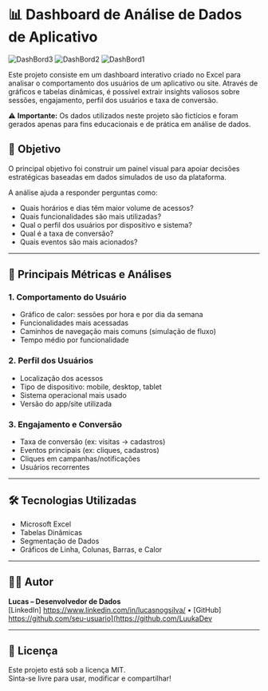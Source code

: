 # 📊 Dashboard de Análise de Dados de Aplicativo

![DashBord3](https://github.com/user-attachments/assets/aae37456-0545-4315-ae8f-f7c8653615e1)
![DashBord2](https://github.com/user-attachments/assets/16377127-1a3d-47e4-bc9d-ce9375a37fcd)
![DashBord1](https://github.com/user-attachments/assets/c485f664-7d6c-4619-8a45-04afa0b64eb7)

Este projeto consiste em um dashboard interativo criado no Excel para analisar o comportamento dos usuários de um aplicativo ou site. Através de gráficos e tabelas dinâmicas, é possível extrair insights valiosos sobre sessões, engajamento, perfil dos usuários e taxa de conversão.

⚠️ **Importante:** Os dados utilizados neste projeto são fictícios e foram gerados apenas para fins educacionais e de prática em análise de dados.

## 🎯 Objetivo

O principal objetivo foi construir um painel visual para apoiar decisões estratégicas baseadas em dados simulados de uso da plataforma.  

A análise ajuda a responder perguntas como:
- Quais horários e dias têm maior volume de acessos?
- Quais funcionalidades são mais utilizadas?
- Qual o perfil dos usuários por dispositivo e sistema?
- Qual é a taxa de conversão?
- Quais eventos são mais acionados?

---

## 📌 Principais Métricas e Análises

### 1. **Comportamento do Usuário**
- Gráfico de calor: sessões por hora e por dia da semana  
- Funcionalidades mais acessadas  
- Caminhos de navegação mais comuns (simulação de fluxo)  
- Tempo médio por funcionalidade  

### 2. **Perfil dos Usuários**
- Localização dos acessos  
- Tipo de dispositivo: mobile, desktop, tablet  
- Sistema operacional mais usado  
- Versão do app/site utilizada  

### 3. **Engajamento e Conversão**
- Taxa de conversão (ex: visitas → cadastros)  
- Eventos principais (ex: cliques, cadastros)  
- Cliques em campanhas/notificações  
- Usuários recorrentes  

---

## 🛠️ Tecnologias Utilizadas

- Microsoft Excel  
- Tabelas Dinâmicas  
- Segmentação de Dados  
- Gráficos de Linha, Colunas, Barras, e Calor  

---

## 🧑‍💻 Autor

**Lucas – Desenvolvedor de Dados**  
[LinkedIn] https://www.linkedin.com/in/lucasnogsilva/ • [GitHub] https://github.com/seu-usuario](https://github.com/LuukaDev

---

## 📝 Licença

Este projeto está sob a licença MIT.  
Sinta-se livre para usar, modificar e compartilhar!
